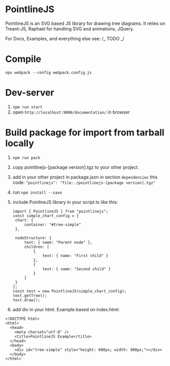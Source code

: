 # PointlineJS

PointlineJS is an SVG based JS library for drawing tree diagrams.
It relies on Treant-JS, Raphael for handling SVG and animations, JQuery.

For Docs, Examples, and everything else see: /_ TODO _/

# Compile

`npx webpack --config webpack.config.js`

# Dev-server

1. `npm run start`
2. open `http://localhost:9000/documentation/` in browser

# Build package for import from tarball locally

1. `npm run pack`
2. copy pointlinejs-[package version].tgz to your other project.
3. add in your other project in package.json in section `dependencies` this code:
   `"pointlinejs": "file:./pointlinejs-[package version].tgz"`
4. run `npm install --save`
5. include PoinlineJS library in your script.ts like this:

   ```
   import { PointlineJS } from "pointlinejs";
   const simple_chart_config = {
    chart: {
        container: "#tree-simple"
    },

    nodeStructure: {
        text: { name: "Parent node" },
        children: [
            {
                text: { name: "First child" }
            },
            {
                text: { name: "Second child" }
            }
        ]
    }
   };
   const test = new PointlineJS(simple_chart_config);
   test.getTree();
   test.draw();
   ```

6. add div in your html. Example based on index.html:

```
<!DOCTYPE html>
<html>
  <head>
    <meta charset="utf-8" />
    <title>PointlineJS Example</title>
  </head>
  <body>
    <div id="tree-simple" style="height: 600px; width: 900px;"></div>
  </body>
</html>
```
